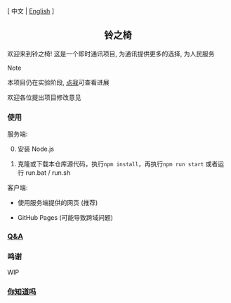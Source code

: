 [ 中文 | [English](readme_en.md) ]

<div align="center">
    <h2> 铃之椅 </h2>
</div>

欢迎来到铃之椅! 这是一个即时通讯项目, 为通讯提供更多的选择, 为人民服务

> [!NOTE]
> 本项目仍在实验阶段, [点我](final.md)可查看进展
>  
> 欢迎各位提出项目修改意见

### 使用

服务端:

  0. 安装 Node.js

  1. 克隆或下载本仓库源代码，执行`npm install`，再执行`npm run start` 或者运行 run.bat / run.sh

客户端:

  * 使用服务端提供的网页 (推荐)
 
  * GitHub Pages (可能导致跨域问题)

### [Q&A](.github/QA.md)

### 鸣谢

WIP

### [你知道吗](.github/do_you_know.md)
